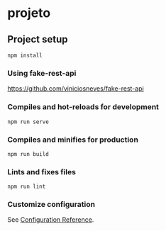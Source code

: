 # projeto

## Project setup
```
npm install
```

### Using fake-rest-api
https://github.com/viniciosneves/fake-rest-api

### Compiles and hot-reloads for development
```
npm run serve
```

### Compiles and minifies for production
```
npm run build
```

### Lints and fixes files
```
npm run lint
```

### Customize configuration
See [Configuration Reference](https://cli.vuejs.org/config/).
